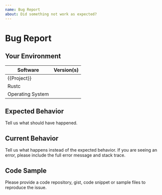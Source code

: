 ```yaml
---
name: Bug Report
about: Did something not work as expected?
---
```


# Bug Report
## Your Environment
| Software         | Version(s) |
| ---------------- | ---------- |
| {{Project}}      |
| Rustc            |
| Operating System |

## Expected Behavior
Tell us what should have happened.

## Current Behavior
Tell us what happens instead of the expected behavior. If you are seeing an
error, please include the full error message and stack trace.

## Code Sample
Please provide a code repository, gist, code snippet or sample files to
reproduce the issue.
